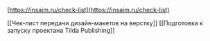 [https://insaim.ru/check-list](https://insaim.ru/check-list)

[[Чек-лист передачи дизайн-макетов на верстку]]
[[Подготовка к запуску проектана Tilda Publishing]]
